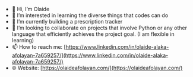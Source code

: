 - 👋 Hi, I’m Olaide
- 👀 I’m interested in learning the diverse things that codes can do
- 🌱 I’m currently building a prescription tracker
- 💞️ I’m looking to collaborate on projects that involve Python or any other language that efficiently achieves the project goal. (I am flexible in learning)
- 📫 How to reach me: [https://www.linkedin.com/in/olaide-alaka-afolayan-7a659257/](https://www.linkedin.com/in/olaide-alaka-afolayan-7a659257/)
- 🌐 Website: [https://olaideafolayan.com/](https://olaideafolayan.com/)
<!---
toweralaka/toweralaka is a ✨ special ✨ repository because its `README.md` (this file) appears on your GitHub profile.
You can click the Preview link to take a look at your changes.
--->
